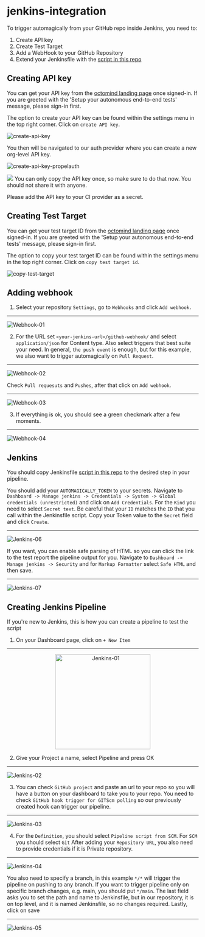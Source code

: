 # jenkins-integration

To trigger automagically from your GitHub repo inside Jenkins, you need to:

1. Create API key
2. Create Test Target
3. Add a WebHook to your GitHub Repository
4. Extend your Jenkinsfile with the [script in this repo](Jenkinsfile)

## Creating API key
You can get your API key from the [octomind landing page](https://app.octomind.dev) once signed-in.
If you are greeted with the 'Setup your autonomous end-to-end tests' message, please sign-in first.

The option to create your API key can be found within the settings menu in the top right corner. Click on `create API key`.

![create-api-key](/docs/create-api-key.png)

You then will be navigated to our auth provider where you can create a new org-level API key.

![create-api-key-propelauth](/docs/create-api-key-propelauth.png)

![](/docs/create-api-key-copy.png)
You can only copy the API key once, so make sure to do that now. You should not share it with anyone.

Please add the API key to your CI provider as a secret.

## Creating Test Target

You can get your test target ID from the [octomind landing page](https://app.octomind.dev) once signed-in.
If you are greeted with the 'Setup your autonomous end-to-end tests' message, please sign-in first.

The option to copy your test target ID can be found within the settings menu in the top right corner. Click on `copy test target id`.

![copy-test-target](/docs/copy-test-target.png)

## Adding webhook

1. Select your repository `Settings`, go to `Webhooks` and click `Add webhook.`
___
![Webhook-01](/docs/Webhook-01.png)

2. For the  URL set `<your-jenkins-url>/github-webhook/` and select `application/json` for Content type.
Also select triggers that best suite your need. 
In general, `the push event` is enough, but for this example, we also want to trigger automagically on `Pull Request`.
___
![Webhook-02](/docs/Webhook-02.png)

Check `Pull requesuts` and `Pushes`, after that click on `Add webhook`.
___
![Webhook-03](/docs/Webhook-03.png)

3. If everything is ok, you should see a green checkmark after a few moments.
___
![Webhook-04](/docs/Webhook-04.png)

## Jenkins

You should copy Jenkinsfile [script in this repo](Jenkinsfile) to the desired step in your pipeline.

You should add your `AUTOMAGICALLY_TOKEN` to your secrets. Navigate to `Dashboard -> Manage jenkins -> Credentials -> System -> Global credentials (unrestricted)` and click on `Add Credentials`.
For the `Kind` you need to select `Secret text`. Be careful that your `ID` matches the `ID` that you call within the Jenkinsfile script. Copy your Token value to the `Secret` field and click `Create`.
___
![Jenkins-06](/docs/Jenkins-06.png)


If you want, you can enable safe parsing of HTML so you can click the link to the test report the pipeline output for you.
Navigate to `Dashboard -> Manage jenkins -> Security` and for `Markup Formatter` select `Safe HTML` and then save.
___
![Jenkins-07](/docs/Jenkins-07.png)


## Creating Jenkins Pipeline

If you're new to Jenkins, this is how you can create a pipeline to test the script

1. On your Dashboard page, click on `+ New Item`
___
<p align="center">
<img src="docs/Jenkins-01.png" alt="Jenkins-01" width="250"/>
</p>

2. Give your Project a name, select Pipeline and press OK
___
![Jenkins-02](/docs/Jenkins-02.png)

3. You can check `GitHub project` and paste an url to your repo so you will have a button on your dashboard to take you to your repo.
You need to check `GitHub hook trigger for GITScm polling` so our previously created hook can trigger our pipeline.
___
![Jenkins-03](/docs/Jenkins-03.png)

4. For the `Definition`, you should select `Pipeline script from SCM`.
For `SCM` you should select `Git`
After adding your `Repository URL`, you also need to provide credentials if it is Private repository.
___
![Jenkins-04](/docs/Jenkins-04.png)

You also need to specify a branch, in this example `*/*` will trigger the pipeline on pushing to any branch.
If you want to trigger pipeline only on specific branch changes, e.g. main, you should put `*/main`.
The last field asks you to set the path and name to Jenkinsfile, but in our repository, it is on top level, and it is named Jenkinsfile, so no changes required.
Lastly, click on save
___
![Jenkins-05](/docs/Jenkins-05.png)
